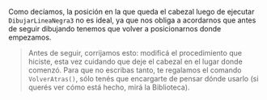 Como decíamos, la posición en la que queda el cabezal luego de ejecutar `DibujarLineaNegra3` no es ideal, ya que nos obliga a acordarnos que antes de seguir dibujando tenemos que volver a posicionarnos donde empezamos.

> Antes de seguir, corrijamos esto: modificá el procedimiento que hiciste, esta vez cuidando que deje el cabezal en el lugar donde comenzó. Para que no escribas tanto, te regalamos el comando `VolverAtras()`, sólo tenés que encargarte de pensar dónde usarlo (si querés ver cómo está hecho, mirá la Biblioteca).